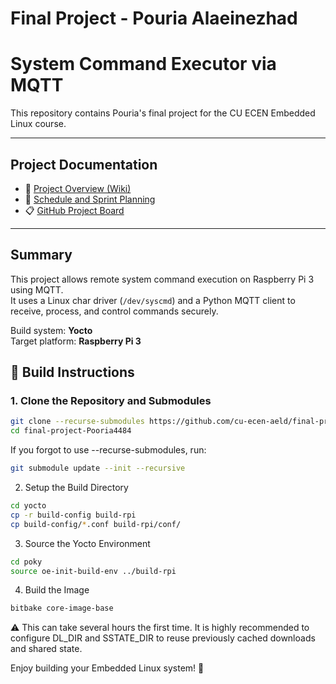 # Final Project - Pouria Alaeinezhad

# System Command Executor via MQTT

This repository contains Pouria's final project for the CU ECEN Embedded Linux course.

---

##  Project Documentation

- 📘 [Project Overview (Wiki)](https://github.com/cu-ecen-aeld/final-project-Pooria4484/wiki/Project-Overview)  
- 📅 [Schedule and Sprint Planning](https://github.com/cu-ecen-aeld/final-project-Pooria4484/wiki/Schedule)  
- 📋 [GitHub Project Board](https://github.com/Pooria4484/aesd-course-project-board-final)

---

##  Summary

This project allows remote system command execution on Raspberry Pi 3 using MQTT.  
It uses a Linux char driver (`/dev/syscmd`) and a Python MQTT client to receive, process, and control commands securely.

Build system: **Yocto**  
Target platform: **Raspberry Pi 3**

## 🔧 Build Instructions

### 1. Clone the Repository and Submodules

```bash
git clone --recurse-submodules https://github.com/cu-ecen-aeld/final-project-Pooria4484.git
cd final-project-Pooria4484
```

If you forgot to use --recurse-submodules, run:

```bash
git submodule update --init --recursive
```

2. Setup the Build Directory

```bash
cd yocto
cp -r build-config build-rpi
cp build-config/*.conf build-rpi/conf/

```

3. Source the Yocto Environment

```bash
cd poky
source oe-init-build-env ../build-rpi

```

4. Build the Image

```bash
bitbake core-image-base

```

⚠️ This can take several hours the first time.
It is highly recommended to configure DL_DIR and SSTATE_DIR to reuse previously cached downloads and shared state.

Enjoy building your Embedded Linux system! 🚀
